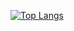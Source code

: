 [![Top Langs](https://github-readme-stats.vercel.app/api/top-langs/?username=gbjrm&layout=compact&theme=dark)](https://github.com/anuraghazra/github-readme-stats)


